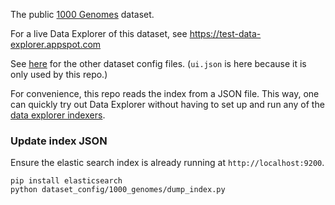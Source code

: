 The public [1000 Genomes](http://www.internationalgenome.org/about) dataset.

For a live Data Explorer of this dataset, see https://test-data-explorer.appspot.com

See [here](https://github.com/DataBiosphere/data-explorer-indexers/blob/master/dataset_config/1000_genomes)
for the other dataset config files.
(`ui.json` is here because it is only used by this repo.)

For convenience, this repo reads the index from a JSON file. This way, one can
quickly try out Data Explorer without having to set up and run any
of the [data explorer indexers](https://github.com/DataBiosphere/data-explorer-indexers).

### Update index JSON
Ensure the elastic search index is already running at `http://localhost:9200`.
```
pip install elasticsearch
python dataset_config/1000_genomes/dump_index.py
```
